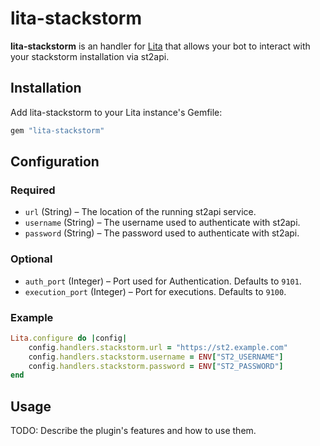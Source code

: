 # lita-stackstorm

**lita-stackstorm** is an handler for [Lita](https://www.lita.io) that allows your bot to interact with your stackstorm installation via st2api.

## Installation

Add lita-stackstorm to your Lita instance's Gemfile:

``` ruby
gem "lita-stackstorm"
```

## Configuration

### Required

* `url` (String) – The location of the running st2api service.
* `username` (String) – The username used to authenticate with st2api.
* `password` (String) – The password used to authenticate with st2api.

### Optional

* `auth_port` (Integer) – Port used for Authentication. Defaults to `9101`.
* `execution_port` (Integer) – Port for executions. Defaults to `9100`.

### Example

``` ruby
Lita.configure do |config|
    config.handlers.stackstorm.url = "https://st2.example.com"
    config.handlers.stackstorm.username = ENV["ST2_USERNAME"]
    config.handlers.stackstorm.password = ENV["ST2_PASSWORD"]
end
```

## Usage

TODO: Describe the plugin's features and how to use them.
